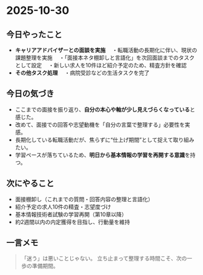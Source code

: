 # 2025-10-30

## 今日やったこと

* **キャリアアドバイザーとの面談を実施**
  　・転職活動の長期化に伴い、現状の課題整理を実施
  　・「面接本ネタ棚卸しと言語化」を次回面談までのタスクとして設定
  　・新しい求人を10件ほど紹介予定のため、精査方針を確認
* **その他タスク処理**
  　・病院受診などの生活タスクを完了

## 今日の気づき

* ここまでの面接を振り返り、**自分の本心や軸が少し見えづらくなっている**と感じた。
* 改めて、面接での回答や志望動機を「自分の言葉で整理する」必要性を実感。
* 長期化している転職活動だが、焦らずに“仕上げ期間”として捉えて取り組みたい。
* 学習ペースが落ちているため、**明日から基本情報の学習を再開する意識**を持つ。

## 次にやること

* 面接棚卸し（これまでの質問・回答内容の整理と言語化）
* 紹介予定の求人10件の精査・志望度づけ
* 基本情報技術者試験の学習再開（第10章以降）
* 約2週間以内の内定獲得を目指し、行動量を維持

## 一言メモ

> 「迷う」は悪いことじゃない。
> 立ち止まって整理する時間こそ、次の一歩の準備期間。
